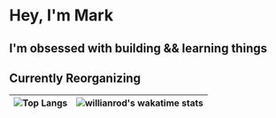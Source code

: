 # Hey, I'm Mark

## I'm obsessed with building && learning things

## Currently Reorganizing


| ![Top Langs](https://github-readme-stats.vercel.app/api/top-langs/?username=themarkfullton&langs_count=10&hide=handlebars,css,scss,html&count_private=true&layout=compact)      | ![willianrod's wakatime stats](https://github-readme-stats.vercel.app/api/wakatime?username=themarkfullton) |
| ----------- | ----------- |




